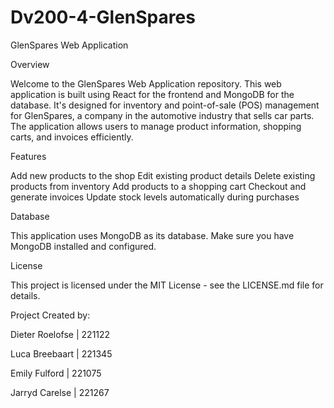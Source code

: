 # Dv200-4-GlenSpares

GlenSpares Web Application

Overview

Welcome to the GlenSpares Web Application repository. This web application is built using React for the frontend and MongoDB for the database. It's designed for inventory and point-of-sale (POS) management for GlenSpares, a company in the automotive industry that sells car parts. The application allows users to manage product information, shopping carts, and invoices efficiently.

Features

Add new products to the shop
Edit existing product details
Delete existing products from inventory
Add products to a shopping cart
Checkout and generate invoices
Update stock levels automatically during purchases

Database

This application uses MongoDB as its database. Make sure you have MongoDB installed and configured.

License

This project is licensed under the MIT License - see the LICENSE.md file for details.

Project Created by:

Dieter Roelofse | 221122

Luca Breebaart | 221345

Emily Fulford | 221075

Jarryd Carelse | 221267

